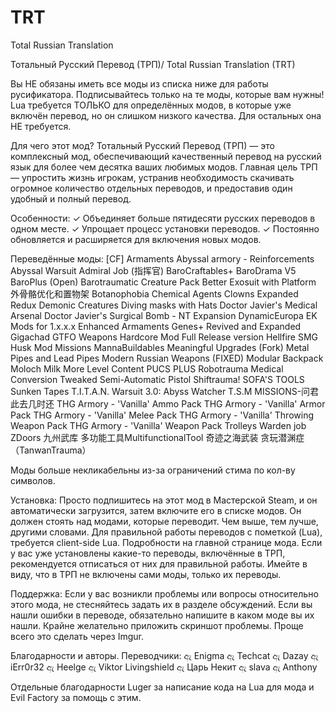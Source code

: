 # TRT
Total Russian Translation

Тотальный Русский Перевод (ТРП)/ Total Russian Translation (TRT)

Вы НЕ обязаны иметь все моды из списка ниже для работы русификатора. Подписывайтесь только на те моды, которые вам нужны!
Lua требуется ТОЛЬКО для определённых модов, в которые уже включён перевод, но он слишком низкого качества. Для остальных она НЕ требуется.

Для чего этот мод? 
Тотальный Русский Перевод (ТРП) — это комплексный мод, обеспечивающий качественный перевод на русский язык для более чем десятка ваших любимых модов. Главная цель ТРП — упростить жизнь игрокам, устранив необходимость скачивать огромное количество отдельных переводов, и предоставив один удобный и полный перевод.

Особенности: 
✓ Объединяет больше пятидесяти русских переводов в одном месте.
✓ Упрощает процесс установки переводов.
✓ Постоянно обновляется и расширяется для включения новых модов.

Переведённые моды: 
[CF] Armaments
Abyssal armory - Reinforcements
Abyssal Warsuit
Admiral Job (指挥官)
BaroCraftables+
BaroDrama V5
BaroPlus (Open)
Barotraumatic Creature Pack
Better Exosuit with Platform 外骨骼优化和置物架
Botanophobia
Chemical Agents
Clowns Expanded Redux
Demonic Creatures
Diving masks with Hats
Doctor Javier's Medical Arsenal
Doctor Javier's Surgical Bomb - NT Expansion
DynamicEuropa
EK Mods for 1.x.x.x
Enhanced Armaments
Genes+ Revived and Expanded
Gigachad
GTFO Weapons
Hardcore Mod Full Release version
Hellfire SMG
Husk Mod Missions
MannaBuildables
Meaningful Upgrades (Fork)
Metal Pipes and Lead Pipes
Modern Russian Weapons (FIXED)
Modular Backpack
Moloch Milk
More Level Content
PUCS PLUS
Robotrauma Medical Conversion Tweaked
Semi-Automatic Pistol
Shiftrauma!
SOFA'S TOOLS
Sunken Tapes
T.I.T.A.N. Warsuit 3.0: Abyss Watcher
T.S.M MISSIONS-问君此去几时还
THG Armory - 'Vanilla' Ammo Pack
THG Armory - 'Vanilla' Armor Pack
THG Armory - 'Vanilla' Melee Pack
THG Armory - 'Vanilla' Throwing Weapon Pack
THG Armory - 'Vanilla' Weapon Pack
Trolleys
Warden job
ZDoors
九州武库
多功能工具MultifunctionalTool
奇迹之海武装
贪玩潜渊症（TanwanTrauma）

Моды больше некликабельны из-за ограничений стима по кол-ву символов.

Установка: 
Просто подпишитесь на этот мод в Мастерской Steam, и он автоматически загрузится, затем включите его в списке модов. Он должен стоять над модами, которые переводит. Чем выше, тем лучше, другими словами. Для правильной работы переводов с пометкой (Lua), требуется client-side Lua. Подробности на главной странице мода. Если у вас уже установлены какие-то переводы, включённые в ТРП, рекомендуется отписаться от них для правильной работы. Имейте в виду, что в ТРП не включены сами моды, только их переводы.

Поддержка: 
Если у вас возникли проблемы или вопросы относительно этого мода, не стесняйтесь задать их в разделе обсуждений.
Если вы нашли ошибки в переводе, обязательно напишите в каком моде вы их нашли. Крайне желательно приложить скриншот проблемы. Проще всего это сделать через Imgur.

Благодарности и авторы. Переводчики: 
ඇ Enigma
ඇ Techcat
ඇ Dazay
ඇ iErr0r32
ඇ Heelge
ඇ Viktor Livingshield
ඇ Царь Некит
ඇ slava
ඇ Anthony

Отдельные благодарности Luger за написание кода на Lua для мода и Evil Factory за помощь с этим.
